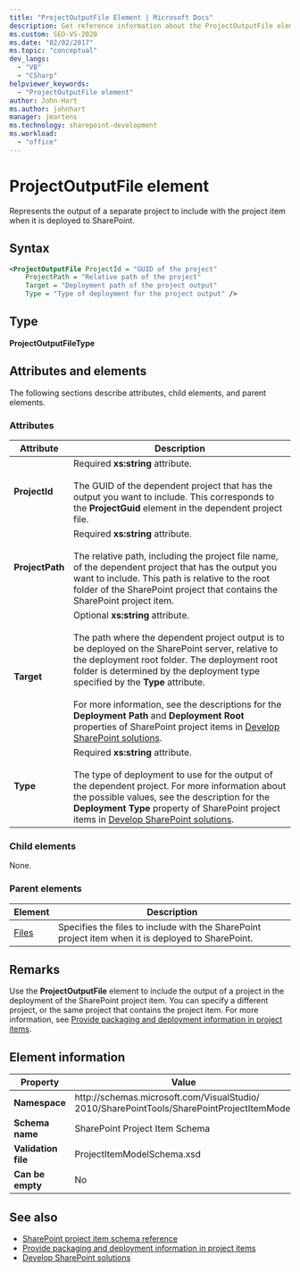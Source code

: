 ```yaml
---
title: "ProjectOutputFile Element | Microsoft Docs"
description: Get reference information about the ProjectOutputFile element, which represents output of a separate project in the SharePoint project item XML schema reference.
ms.custom: SEO-VS-2020
ms.date: "02/02/2017"
ms.topic: "conceptual"
dev_langs:
  - "VB"
  - "CSharp"
helpviewer_keywords:
  - "ProjectOutputFile element"
author: John-Hart
ms.author: johnhart
manager: jmartens
ms.technology: sharepoint-development
ms.workload:
  - "office"
---
```

# ProjectOutputFile element
  Represents the output of a separate project to include with the project item when it is deployed to SharePoint.

## Syntax

```xml
<ProjectOutputFile ProjectId = "GUID of the project"
    ProjectPath = "Relative path of the project"
    Target = "Deployment path of the project output"
    Type = "Type of deployment for the project output" />
```

## Type
 **ProjectOutputFileType**

## Attributes and elements
 The following sections describe attributes, child elements, and parent elements.

### Attributes

|Attribute|Description|
|---------------|-----------------|
|**ProjectId**|Required **xs:string** attribute.<br /><br /> The GUID of the dependent project that has the output you want to include. This corresponds to the **ProjectGuid** element in the dependent project file.|
|**ProjectPath**|Required **xs:string** attribute.<br /><br /> The relative path, including the project file name, of the dependent project that has the output you want to include. This path is relative to the root folder of the SharePoint project that contains the SharePoint project item.|
|**Target**|Optional **xs:string** attribute.<br /><br /> The path where the dependent project output is to be deployed on the SharePoint server, relative to the deployment root folder. The deployment root folder is determined by the deployment type specified by the **Type** attribute.<br /><br /> For more information, see the descriptions for the **Deployment Path** and **Deployment Root** properties of SharePoint project items in [Develop SharePoint solutions](../sharepoint/developing-sharepoint-solutions.md).|
|**Type**|Required **xs:string** attribute.<br /><br /> The type of deployment to use for the output of the dependent project. For more information about the possible values, see the description for the **Deployment Type** property of SharePoint project items in [Develop SharePoint solutions](../sharepoint/developing-sharepoint-solutions.md).|

### Child elements
 None.

### Parent elements

|Element|Description|
|-------------|-----------------|
|[Files](../sharepoint/files-element.md)|Specifies the files to include with the SharePoint project item when it is deployed to SharePoint.|

## Remarks
 Use the **ProjectOutputFile** element to include the output of a project in the deployment of the SharePoint project item. You can specify a different project, or the same project that contains the project item. For more information, see [Provide packaging and deployment information in project items](../sharepoint/providing-packaging-and-deployment-information-in-project-items.md).

## Element information

|Property|Value|
|-|-|
|**Namespace**|http:\/\/schemas.microsoft.com/VisualStudio/<br>2010/SharePointTools/SharePointProjectItemModel|
|**Schema name**|SharePoint Project Item Schema|
|**Validation file**|ProjectItemModelSchema.xsd|
|**Can be empty**|No|

## See also
- [SharePoint project item schema reference](../sharepoint/sharepoint-project-item-schema-reference.md)
- [Provide packaging and deployment information in project items](../sharepoint/providing-packaging-and-deployment-information-in-project-items.md)
- [Develop SharePoint solutions](../sharepoint/developing-sharepoint-solutions.md)
